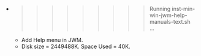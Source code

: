 * >>>>>>>>> Running inst-min-win-jwm-help-manuals-text.sh ...
  * Add Help menu in JWM.
  * Disk size = 2449488K. Space Used = 40K.
